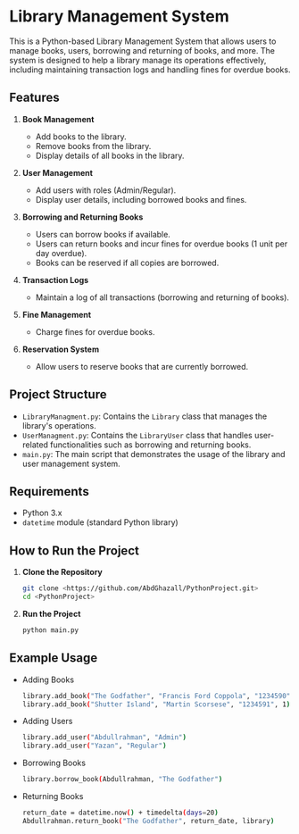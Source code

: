 # Library Management System

This is a Python-based Library Management System that allows users to manage books, users, borrowing and returning of books, and more. The system is designed to help a library manage its operations effectively, including maintaining transaction logs and handling fines for overdue books.

## Features

1. **Book Management**
   - Add books to the library.
   - Remove books from the library.
   - Display details of all books in the library.
  
2. **User Management**
   - Add users with roles (Admin/Regular).
   - Display user details, including borrowed books and fines.

3. **Borrowing and Returning Books**
   - Users can borrow books if available.
   - Users can return books and incur fines for overdue books (1 unit per day overdue).
   - Books can be reserved if all copies are borrowed.

4. **Transaction Logs**
   - Maintain a log of all transactions (borrowing and returning of books).

5. **Fine Management**
   - Charge fines for overdue books.

6. **Reservation System**
   - Allow users to reserve books that are currently borrowed.

## Project Structure

- `LibraryManagment.py`: Contains the `Library` class that manages the library's operations.
- `UserManagment.py`: Contains the `LibraryUser` class that handles user-related functionalities such as borrowing and returning books.
- `main.py`: The main script that demonstrates the usage of the library and user management system.

## Requirements

- Python 3.x
- `datetime` module (standard Python library)

## How to Run the Project

1. **Clone the Repository**
   ```bash
   git clone <https://github.com/AbdGhazall/PythonProject.git>
   cd <PythonProject>
2. **Run the Project**
   ```bash
   python main.py

## Example Usage
- Adding Books
  ```bash
  library.add_book("The Godfather", "Francis Ford Coppola", "1234590", 2)
  library.add_book("Shutter Island", "Martin Scorsese", "1234591", 1)
- Adding Users
  ```bash
  library.add_user("Abdullrahman", "Admin")
  library.add_user("Yazan", "Regular")
- Borrowing Books
  ```bash
  library.borrow_book(Abdullrahman, "The Godfather")
- Returning Books
  ```bash
  return_date = datetime.now() + timedelta(days=20)
  Abdullrahman.return_book("The Godfather", return_date, library)


